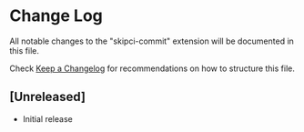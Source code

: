 # Change Log

All notable changes to the "skipci-commit" extension will be documented in this file.

Check [Keep a Changelog](http://keepachangelog.com/) for recommendations on how to structure this file.

## [Unreleased]

- Initial release